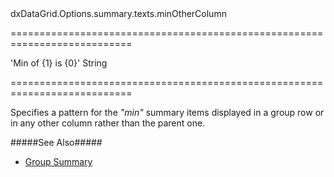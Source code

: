 <!--id-->dxDataGrid.Options.summary.texts.minOtherColumn<!--/id-->
===========================================================================
<!--default-->'Min of {1} is {0}'<!--/default-->
<!--type-->String<!--/type-->
===========================================================================

<!--shortDescription-->
Specifies a pattern for the *"min"* summary items displayed in a group row or in any other column rather than the parent one.
<!--/shortDescription-->

<!--fullDescription-->
#####See Also#####
- [Group Summary](/Documentation/Guide/Widgets/DataGrid/Summaries/Group_Summary/)
<!--/fullDescription-->